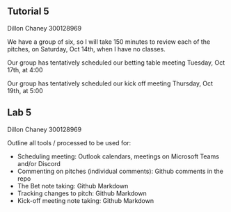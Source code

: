 ## Tutorial 5
Dillon Chaney
300128969

We have a group of six, so I will take 150 minutes to review each of the pitches, on Saturday, Oct 14th, when I have no classes. 

Our group has tentatively scheduled our betting table meeting Tuesday, Oct 17th, at 4:00

Our group has tentatively scheduled our kick off meeting Thursday, Oct 19th, at 5:00


## Lab 5
Dillon Chaney
300128969

Outline all tools / processed to be used for:
- Scheduling meeting: Outlook calendars, meetings on Microsoft Teams and/or Discord
- Commenting on pitches (individual comments): Github comments in the repo
- The Bet note taking: Github Markdown
- Tracking changes to pitch: Github Markdown
- Kick-off meeting note taking: Github Markdown
